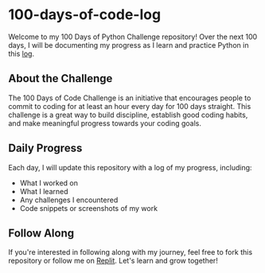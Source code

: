 # 100-days-of-code-log
Welcome to my 100 Days of Python Challenge repository! Over the next 100 days, I will be documenting my progress as I learn and practice Python in this [log](./log).

## About the Challenge
The 100 Days of Code Challenge is an initiative that encourages people to commit to coding for at least an hour every day for 100 days straight. This challenge is a great way to build discipline, establish good coding habits, and make meaningful progress towards your coding goals.

## Daily Progress
Each day, I will update this repository with a log of my progress, including:

- What I worked on
- What I learned
- Any challenges I encountered
- Code snippets or screenshots of my work

## Follow Along
If you're interested in following along with my journey, feel free to fork this repository or follow me on [Replit](https://replit.com/@ultraflourine). Let's learn and grow together!
